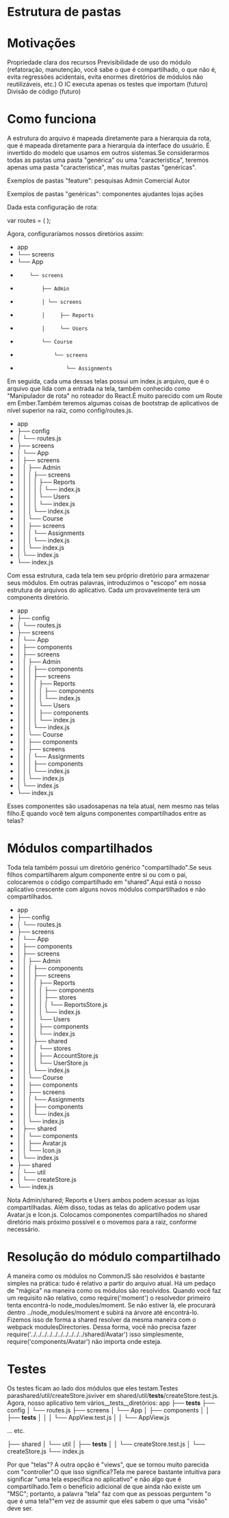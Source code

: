 # Estrutura de pastas


# Motivações
Propriedade clara dos recursos
Previsibilidade de uso do módulo (refatoração, manutenção, você sabe o que é compartilhado, o que não é, evita regressões acidentais, evita enormes diretórios de módulos não reutilizáveis, etc.)
O IC executa apenas os testes que importam (futuro)
Divisão de código (futuro)


# Como funciona
A estrutura do arquivo é mapeada diretamente para a hierarquia da rota, que é mapeada diretamente para a hierarquia da interface do usuário.
É invertido do modelo que usamos em outros sistemas.Se considerarmos todas as pastas uma pasta "genérica" ou uma "característica", teremos apenas uma pasta "característica", mas muitas pastas "genéricas".

Exemplos de pastas "feature":
pesquisas
Admin
Comercial
Autor


Exemplos de pastas "genéricas":
componentes
ajudantes
lojas
ações


Dada esta configuração de rota:

var routes = (
  <Route name="App">
    <Route name="Admin">
      <Route name="Users"/>
      <Route name="Reports"/>
    </Route>
    <Route name="Course">
      <Route name="Assignments"/>
    </Route>
  </Route>
);





Agora, configuraríamos nossos diretórios assim:

- app
- └── screens
-    └── App
-         └── screens
-             ├── Admin
-             │ └── screens
-             │     ├── Reports
-             │     └── Users
-             └── Course
-                 └── screens
-                     └── Assignments
 







Em seguida, cada uma dessas telas possui um index.js arquivo, que é o arquivo que lida com a entrada na tela, também conhecido como "Manipulador de rota" no roteador do React.É muito parecido com um Route em Ember.Também teremos algumas coisas de bootstrap de aplicativos de nível superior na raiz, como config/routes.js.

- app
- ├── config
- │ └── routes.js
- ├── screens
- │ └── App
- │     ├── screens
- │     │ ├── Admin
- │     │ │ ├── screens
- │     │ │ │ ├── Reports
- │     │ │ │ │ └── index.js
- │     │ │ │ └── Users
- │     │ │ │     └── index.js
- │     │ │ └── index.js
- │     │ └── Course
- │     │     ├── screens
- │     │     │ └── Assignments
- │     │     │     └── index.js
- │     │     └── index.js
- │     └── index.js
- └── index.js








Com essa estrutura, cada tela tem seu próprio diretório para armazenar seus módulos. Em outras palavras, introduzimos o "escopo" em nossa estrutura de arquivos do aplicativo.
Cada um provavelmente terá um components diretório.

- app
- ├── config
- │ └── routes.js
- ├── screens
- │ └── App
- │     ├── components
- │     ├── screens
- │     │ ├── Admin
- │     │ │ ├── components
- │     │ │ ├── screens
- │     │ │ │ ├── Reports
- │     │ │ │ │ ├── components
- │     │ │ │ │ └── index.js
- │     │ │ │ └── Users
- │     │ │ │     ├── components
- │     │ │ │     └── index.js
- │     │ │ └── index.js
- │     │ └── Course
- │     │     ├── components
- │     │     ├── screens
- │     │     │ └── Assignments
- │     │     │     ├── components
- │     │     │     └── index.js
- │     │     └── index.js
- │     └── index.js
- └── index.js




Esses componentes são usadosapenas na tela atual, nem mesmo nas telas filho.E quando você tem alguns componentes compartilhados entre as telas?


# Módulos compartilhados

Toda tela também possui um diretório genérico "compartilhado".Se seus filhos compartilharem algum componente entre si ou com o pai, colocaremos o código compartilhado em "shared".Aqui está o nosso aplicativo crescente com alguns novos módulos compartilhados e não compartilhados.
- app
- ├── config
- │ └── routes.js
- ├── screens
- │ └── App
- │     ├── components
- │     ├── screens
- │     │ ├── Admin
- │     │ │ ├── components
- │     │ │ ├── screens
- │     │ │ │ ├── Reports
- │     │ │ │ │ ├── components
- │     │ │ │ │ ├── stores
- │     │ │ │ │ │ └── ReportsStore.js
- │     │ │ │ │ └── index.js
- │     │ │ │ └── Users
- │     │ │ │     ├── components
- │     │ │ │     └── index.js
- │     │ │ ├── shared
- │     │ │ │ └── stores
- │     │ │ │     ├── AccountStore.js
- │     │ │ │     └── UserStore.js
- │     │ │ └── index.js
- │     │ └── Course
- │     │     ├── components
- │     │     ├── screens
- │     │     │ └── Assignments
- │     │     │     ├── components
- │     │     │     └── index.js
- │     │     └── index.js
- │     ├── shared
- │     │ └── components
- │     │     ├── Avatar.js
- │     │     └── Icon.js
- │     └── index.js
- ├── shared
- │ └── util
- │     └── createStore.js
- └── index.js


Nota Admin/shared; Reports e Users ambos podem acessar as lojas compartilhadas. 
Além disso, todas as telas do aplicativo podem usar Avatar.js e Icon.js.
Colocamos componentes compartilhados no shared diretório mais próximo possível e o movemos para a raiz, conforme necessário.






# Resolução do módulo compartilhado

A maneira como os módulos no CommonJS são resolvidos é bastante simples na prática: tudo é relativo a partir do arquivo atual.
Há um pedaço de "mágica" na maneira como os módulos são resolvidos. Quando você faz um requisito não relativo, como require('moment') o resolvedor primeiro tenta encontrá-lo node_modules/moment. Se não estiver lá, ele procurará dentro ../node_modules/moment e subirá na árvore até encontrá-lo.
Fizemos isso de forma a shared resolver da mesma maneira com o webpack modulesDirectories. 
Dessa forma, você não precisa fazer require('../../../../../../../../../../shared/Avatar') isso simplesmente, require('components/Avatar') não importa onde esteja.

# Testes

Os testes ficam ao lado dos módulos que eles testam.Testes parashared/util/createStore.jsviver em shared/util/__tests__/createStore.test.js.
Agora, nosso aplicativo tem vários__tests__diretórios:
app
├── __tests__
├── config
│ └── routes.js
├── screens
│ └── App
│     ├── components
│     │ ├── __tests__
│     │ │ └── AppView.test.js
│     │ └── AppView.js
 
... etc.
 
├── shared
│ └── util
│     ├── __tests__
│     │ └── createStore.test.js
│     └── createStore.js
└── index.js


Por que "telas"?
A outra opção é "views", que se tornou muito parecida com "controller".O que isso significa?Tela me parece bastante intuitiva para significar "uma tela específica no aplicativo" e não algo que é compartilhado.Tem o benefício adicional de que ainda não existe um "MSC"; portanto, a palavra "tela" faz com que as pessoas perguntem "o que é uma tela?"em vez de assumir que eles sabem o que uma "visão" deve ser.


